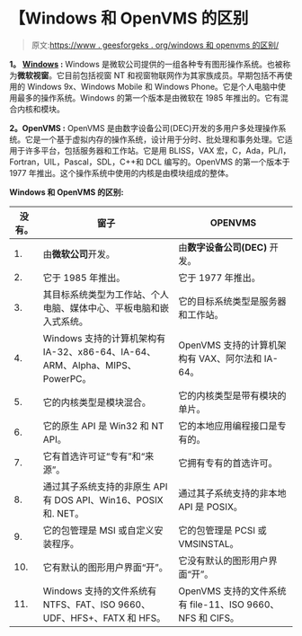 # 【Windows 和 OpenVMS 的区别

> 原文:[https://www . geesforgeks . org/windows 和 openvms 的区别/](https://www.geeksforgeeks.org/difference-between-windows-and-openvms/)

**1。 [Windows](https://www.geeksforgeeks.org/interesting-facts-about-windows/) :**
Windows 是微软公司提供的一组各种专有图形操作系统。也被称为**微软视窗**。它目前包括视窗 NT 和视窗物联网作为其家族成员。早期包括不再使用的 Windows 9x、Windows Mobile 和 Windows Phone。它是个人电脑中使用最多的操作系统。Windows 的第一个版本是由微软在 1985 年推出的。它有混合内核和模块。

**2。OpenVMS :**
OpenVMS 是由数字设备公司(DEC)开发的多用户多处理操作系统。它是一个基于虚拟内存的操作系统，设计用于分时、批处理和事务处理。它适用于许多平台，包括服务器和工作站。它是用 BLISS，VAX 宏，C，Ada，PL/I，Fortran，UIL，Pascal，SDL，C++和 DCL 编写的。OpenVMS 的第一个版本于 1977 年推出。这个操作系统中使用的内核是由模块组成的整体。

**Windows 和 OpenVMS 的区别:**

<center>

| 没有。 | 窗子 | OPENVMS |
| --- | --- | --- |
| 1. | 由**微软公司**开发。 | 由**数字设备公司(DEC)** 开发。 |
| 2. | 它于 1985 年推出。 | 它于 1977 年推出。 |
| 3. | 其目标系统类型为工作站、个人电脑、媒体中心、平板电脑和嵌入式系统。 | 它的目标系统类型是服务器和工作站。 |
| 4. | Windows 支持的计算机架构有 IA-32、x86-64、IA-64、ARM、Alpha、MIPS、PowerPC。 | OpenVMS 支持的计算机架构有 VAX、阿尔法和 IA-64。 |
| 5. | 它的内核类型是模块混合。 | 它的内核类型是带有模块的单片。 |
| 6. | 它的原生 API 是 Win32 和 NT API。 | 它的本地应用编程接口是专有的。 |
| 7. | 它有首选许可证“专有”和“来源”。 | 它拥有专有的首选许可。 |
| 8. | 通过其子系统支持的非原生 API 有 DOS API、Win16、POSIX 和. NET。 | 通过其子系统支持的非本地 API 是 POSIX。 |
| 9. | 它的包管理是 MSI 或自定义安装程序。 | 它的包管理是 PCSI 或 VMSINSTAL。 |
| 10. | 它有默认的图形用户界面“开”。 | 它没有默认的图形用户界面“开”。 |
| 11. | Windows 支持的文件系统有 NTFS、FAT、ISO 9660、UDF、HFS+、FATX 和 HFS。 | OpenVMS 支持的文件系统有 file-11、ISO 9660、NFS 和 CIFS。 |

</center>